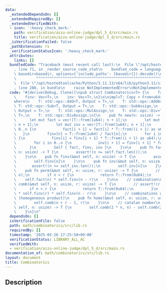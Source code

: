 ```yaml
---
data:
  _extendedDependsOn: []
  _extendedRequiredBy: []
  _extendedVerifiedWith:
  - icon: ':heavy_check_mark:'
    path: verification/aizu-online-judge/dpl_5_d/src/main.rs
    title: verification/aizu-online-judge/dpl_5_d/src/main.rs
  _isVerificationFailed: false
  _pathExtension: rs
  _verificationStatusIcon: ':heavy_check_mark:'
  attributes:
    links: []
  bundledCode: "Traceback (most recent call last):\n  File \"/opt/hostedtoolcache/Python/3.11.13/x64/lib/python3.11/site-packages/onlinejudge_verify/documentation/build.py\"\
    , line 71, in _render_source_code_stat\n    bundled_code = language.bundle(stat.path,\
    \ basedir=basedir, options={'include_paths': [basedir]}).decode()\n          \
    \         ^^^^^^^^^^^^^^^^^^^^^^^^^^^^^^^^^^^^^^^^^^^^^^^^^^^^^^^^^^^^^^^^^^^^^^^^^^^^^^^^^\n\
    \  File \"/opt/hostedtoolcache/Python/3.11.13/x64/lib/python3.11/site-packages/onlinejudge_verify/languages/rust.py\"\
    , line 288, in bundle\n    raise NotImplementedError\nNotImplementedError\n"
  code: "#[derive(Debug, Clone)]\npub struct Combinatorics<T> {\n    fact: Vec<T>,\n\
    \    finv: Vec<T>,\n    inv: Vec<T>,\n}\n\nimpl<T: Copy + From<u64>> Combinatorics<T>\n\
    where\n    T: std::ops::Add<T, Output = T>,\n    T: std::ops::AddAssign,\n   \
    \ T: std::ops::Sub<T, Output = T>,\n    T: std::ops::SubAssign,\n    T: std::ops::Mul<T,\
    \ Output = T>,\n    T: std::ops::MulAssign,\n    T: std::ops::Div<T, Output =\
    \ T>,\n    T: std::ops::DivAssign,\n{\n    pub fn new(n: usize) -> Self {\n  \
    \      let mut fact = vec![T::from(1u64); n + 1];\n        let mut finv = vec![T::from(1u64);\
    \ n + 1];\n        let mut inv = vec![T::from(1u64); n + 1];\n        for i in\
    \ 0..n {\n            fact[i + 1] = fact[i] * T::from((i + 1) as u64);\n     \
    \   }\n        finv[n] = T::from(1u64) / fact[n];\n        for i in (0..n).rev()\
    \ {\n            finv[i] = finv[i + 1] * T::from((i + 1) as u64);\n        }\n\
    \        for i in 0..n {\n            inv[i + 1] = finv[i + 1] * fact[i];\n  \
    \      }\n        Self { fact, finv, inv }\n    }\n\n    pub fn fact(&mut self,\
    \ n: usize) -> T {\n        assert!(n <= self.fact.len());\n        self.fact[n]\n\
    \    }\n\n    pub fn finv(&mut self, n: usize) -> T {\n        assert!(n <= self.finv.len());\n\
    \        self.finv[n]\n    }\n\n    pub fn inv(&mut self, n: usize) -> T {\n \
    \       assert!(n <= self.inv.len());\n        self.inv[n]\n    }\n\n    // permutation\n\
    \    pub fn perm(&mut self, n: usize, r: usize) -> T {\n        // assert!(r <=\
    \ n);\n        if n < r {\n            return T::from(0u64);\n        }\n    \
    \    self.fact(n) * self.finv(n - r)\n    }\n\n    // combination\n    pub fn\
    \ comb(&mut self, n: usize, r: usize) -> T {\n        // assert!(r <= n);\n  \
    \      if n < r {\n            return T::from(0u64);\n        }\n        self.fact(n)\
    \ * self.finv(r) * self.finv(n - r)\n    }\n\n    // combinations with replacement\
    \ (homogeneous product)\n    pub fn homo(&mut self, n: usize, r: usize) -> T {\n\
    \        self.comb(n + r - 1, r)\n    }\n\n    // catalan number\n    pub fn catalan(&mut\
    \ self, n: usize) -> T {\n        self.comb(2 * n, n) - self.comb(2 * n, n - 1)\n\
    \    }\n}\n"
  dependsOn: []
  isVerificationFile: false
  path: math/combinatorics/src/lib.rs
  requiredBy: []
  timestamp: '2025-05-26 17:25:50+09:00'
  verificationStatus: LIBRARY_ALL_AC
  verifiedWith:
  - verification/aizu-online-judge/dpl_5_d/src/main.rs
documentation_of: math/combinatorics/src/lib.rs
layout: document
title: Combinatorics
---
```


## Description
